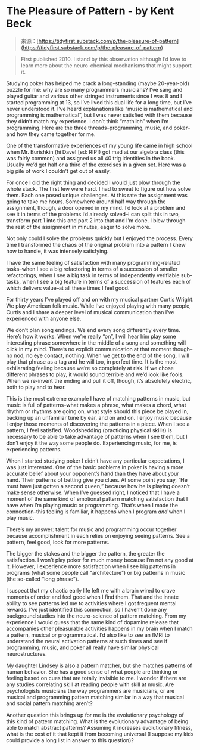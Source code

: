<!--yml
category: 未分类
date: 2024-05-27 14:57:26
-->

# The Pleasure of Pattern - by Kent Beck

> 来源：[https://tidyfirst.substack.com/p/the-pleasure-of-pattern](https://tidyfirst.substack.com/p/the-pleasure-of-pattern)

> First published 2010\. I stand by this observation although I’d love to learn more about the neuro-chemical mechanisms that might support it.

Studying poker has helped me crack a long-standing (maybe 20-year-old) puzzle for me: why are so many programmers musicians? I’ve sang and played guitar and various other stringed instruments since I was 8 and I started programming at 13, so I’ve lived this dual life for a long time, but I’ve never understood it. I’ve heard explanations like “music is mathematical and programming is mathematical”, but I was never satisfied with them because they didn’t match my experience. I don’t think “mathlich” when I’m programming. Here are the three threads–programming, music, and poker–and how they came together for me.

One of the transformative experiences of my young life came in high school when Mr. Burishkin (hi Dave! [ed: RIP]) got mad at our algebra class (this was fairly common) and assigned us all 40 trig identities in the book. Usually we’d get half or a third of the exercises in a given set. Here was a big pile of work I couldn’t get out of easily.

For once I did the right thing and decided I would just plow through the whole stack. The first few were hard. I had to sweat to figure out how solve them. Each one posed unique challenges. At this rate the assignment was going to take me hours. Somewhere around half way through the assignment, though, a door opened in my mind. I’d look at a problem and see it in terms of the problems I’d already solved–I can split this in two, transform part 1 into this and part 2 into that and I’m done. I blew through the rest of the assignment in minutes, eager to solve more.

Not only could I solve the problems quickly but I enjoyed the process. Every time I transformed the chaos of the original problem into a pattern I knew how to handle, it was intensely satisfying.

I have the same feeling of satisfaction with many programming-related tasks–when I see a big refactoring in terms of a succession of smaller refactorings, when I see a big task in terms of independently verifiable sub-tasks, when I see a big feature in terms of a succession of features each of which delivers value–at all these times I feel good.

For thirty years I’ve played off and on with my musical partner Curtis Wright. We play American folk music. While I’ve enjoyed playing with many people, Curtis and I share a deeper level of musical communication than I’ve experienced with anyone else.

We don’t plan song endings. We end every song differently every time. Here’s how it works. When we’re really “on”, I will hear him play some interesting phrase somewhere in the middle of a song and something will click in my mind. There’s no explicit communication at that moment though–no nod, no eye contact, nothing. When we get to the end of the song, I will play that phrase as a tag and he will too, in perfect time. It is the most exhilarating feeling because we’re so completely at risk. If we chose different phrases to play, it would sound terrible and we’d look like fools. When we re-invent the ending and pull it off, though, it’s absolutely electric, both to play and to hear.

This is the most extreme example I have of matching patterns in music, but music is full of patterns–what makes a phrase, what makes a chord, what rhythm or rhythms are going on, what style should this piece be played in, backing up an unfamiliar tune by ear, and on and on. I enjoy music because I enjoy those moments of discovering the patterns in a piece. When I see a pattern, I feel satisfied. Woodshedding (practicing physical skills) is necessary to be able to take advantage of patterns when I see them, but I don’t enjoy it the way some people do. Experiencing music, for me, is experiencing patterns.

When I started studying poker I didn’t have any particular expectations, I was just interested. One of the basic problems in poker is having a more accurate belief about your opponent’s hand than they have about your hand. Their patterns of betting give you clues. At some point you say, “He must have just gotten a second queen,” because how he is playing doesn’t make sense otherwise. When I’ve guessed right, I noticed that I have a moment of the same kind of emotional pattern matching satisfaction that I have when I’m playing music or programming. That’s when I made the connection–this feeling is familiar, it happens when I program *and* when I play music.

There’s my answer: talent for music and programming occur together because accomplishment in each relies on enjoying seeing patterns. See a pattern, feel good, look for more patterns.

The bigger the stakes and the bigger the pattern, the greater the satisfaction. I won’t play poker for much money because I’m not any good at it. However, I experience more satisfaction when I see big patterns in programs (what some people call “architecture”) or big patterns in music (the so-called “long phrase”).

I suspect that my chaotic early life left me with a brain wired to crave moments of order and feel good when I find them. That and the innate ability to see patterns led me to activities where I got frequent mental rewards. I’ve just identified this connection, so I haven’t done any background studies into the neuro-science of pattern matching. From my experience I would guess that the same kind of dopamine release that accompanies other pleasurable activities happens in my brain when I match a pattern, musical or programmatical. I’d also like to see an fMRI to understand the neural activation patterns at such times and see if programming, music, and poker all really have similar physical neurostructures.

My daughter Lindsey is also a pattern matcher, but she matches patterns of human behavior. She has a good sense of what people are thinking or feeling based on cues that are totally invisible to me. I wonder if there are any studies correlating skill at reading people with skill at music. Are psychologists musicians the way programmers are musicians, or are musical and programming pattern matching similar in a way that musical and social pattern matching aren’t?

Another question this brings up for me is the evolutionary psychology of this kind of pattern matching. What is the evolutionary advantage of being able to match abstract patterns? Assuming it increases evolutionary fitness, what is the cost of it that kept it from becoming universal (I suppose my kids could provide a long list in answer to this question)?